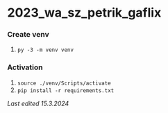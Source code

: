 # 2023_wa_sz_petrik_gaflix

### Create venv
1. `py -3 -m venv venv`

### Activation
1. `source ./venv/Scripts/activate`
2. `pip install -r requirements.txt`



*Last edited 15.3.2024*
